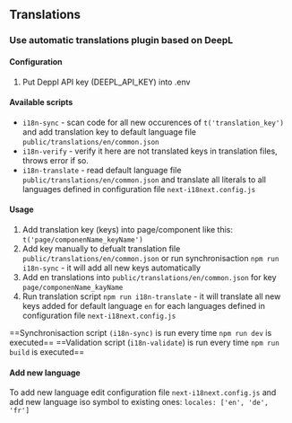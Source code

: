 ## Translations
### Use automatic translations plugin based on DeepL  
#### Configuration
1. Put Deppl API key (DEEPL_API_KEY) into .env

#### Available scripts
- `i18n-sync` - scan code for all new occurences of `t('translation_key')` and add translation key to default language file `public/translations/en/common.json` 
- `i18n-verify` - verify it here are not translated keys in translation files, throws error if so.
- `i18n-translate` - read default language file `public/translations/en/common.json` and translate all literals to all languages defined in configuration file `next-i18next.config.js`

#### Usage
1. Add translation key (keys) into page/component like this: `t('page/componenName_keyName')`
2. Add key manually to defualt translation file `public/translations/en/common.json`  or run synchronisaction `npm run i18n-sync` - it will add all new keys automatically
3. Add en translations into `public/translations/en/common.json` for key `page/componenName_kayName`
4. Run translation script `npm run i18n-translate` - it will translate all new keys added for default language `en` for each languages defined in configuration file `next-i18next.config.js`

==Synchronisaction script `(i18n-sync)` is run every time `npm run dev` is executed==
==Validation script (`i18n-validate`) is run every time `npm run build` is executed==

#### Add new language
To add new language edit configuration file `next-i18next.config.js` and add new language iso symbol to existing ones: `locales: ['en', 'de', 'fr']`